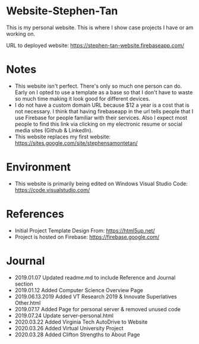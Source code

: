 # Website-Stephen-Tan
This is my personal website. This is where I show case projects I have or am working on. 

URL to deployed website: https://stephen-tan-website.firebaseapp.com/

# Notes
- This website isn't perfect. There's only so much one person can do. Early on I opted to use a template as a base so that I don't have to waste so much time making it look good for different devices.
- I do not have a custom domain URL because $12 a year is a cost that is not necessary. I think that having firebaseapp in the url tells people that I use Firebase for people familiar with their services. Also I expect most people to find this link via clicking on my electronic resume or social media sites (Github & LinkedIn). 
- This website replaces my first website: https://sites.google.com/site/stephensamontetan/ 

# Environment 
- This website is primarily being edited on Windows Visual Studio Code: https://code.visualstudio.com/

# References
- Initial Project Template Design From: https://html5up.net/
- Project is hosted on Firebase: https://firebase.google.com/

# Journal
- 2019.01.07 Updated readme.md to include Reference and Journal section
- 2019.01.12 Added Computer Science Overview Page
- 2019.06.13.2019 Added VT Research 2019 & Innovate Superlatives Other.html
- 2019.07.17 Added Page for personal server & removed unused code
- 2019.07.24 Update server-personal.html
- 2020.03.22 Added Virginia Tech AutoDrive to Website
- 2020.03.26 Added Virtual University Project
- 2020.03.28 Added Clifton Strengths to About Page